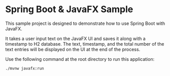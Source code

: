 
# Spring Boot & JavaFX Sample 

This sample project is designed to demonstrate how to use Spring Boot with JavaFX.

It takes a user input text on the JavaFX UI and saves it along with a timestamp to H2 database. The text, timestamp, and the total number of the text entries will be displayed on the UI at the end of the process.

Use the following command at the root directory to run this application:

```./mvnw javafx:run```
